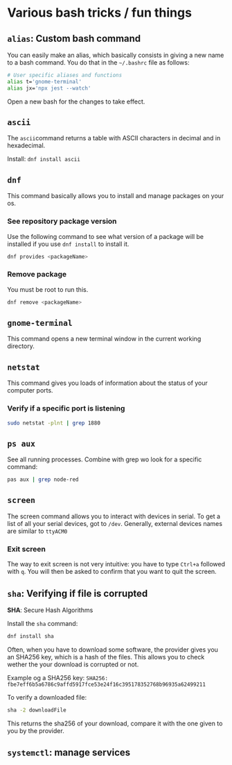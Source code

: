 # Various bash tricks / fun things

## `alias`: Custom bash command

You can easily make an alias, which basically consists in giving a new name to a bash command. You do that in the `~/.bashrc` file as follows:

```bash
# User specific aliases and functions
alias t='gnome-terminal'
alias jx='npx jest --watch'
```

Open a new bash for the changes to take effect.

## `ascii`

The `ascii`command returns a table with ASCII characters in decimal and in hexadecimal.

Install: `dnf install ascii`

## `dnf`

This command basically allows you to install and manage packages on your os.

### See repository package version

Use the following command to see what version of a package will be installed if you use `dnf install` to install it.

```bash
dnf provides <packageName>
```

### Remove package

You must be root to run this.

```bash
dnf remove <packageName>
```

## `gnome-terminal`

This command opens a new terminal window in the current working directory.

## `netstat`

This command gives you loads of information about the status of your computer ports.

### Verify if a specific port is listening

```bash
sudo netstat -plnt | grep 1880
```

## `ps aux`

See all running processes. Combine with grep wo look for a specific command:

```bash
pas aux | grep node-red
```

## `screen`

The screen command allows you to interact with devices in serial. To get a list of all your serial devices, got to `/dev`. Generally, external devices names are similar to `ttyACM0`

### Exit screen

The way to exit screen is not very intuitive: you have to type `Ctrl+a` followed with `q`. You will then be asked to confirm that you want to quit the screen.

## `sha`: Verifying if file is corrupted

**SHA**: Secure Hash Algorithms

Install the `sha` command:

```bash
dnf install sha
```

Often, when you have to download some software, the provider gives you an SHA256 key, which is a hash of the files. This allows you to check wether the your download is corrupted or not.

Example og a SHA256 key: `SHA256: fbe7eff6b5a6786c9affd5917fce53e24f16c395178352768b96935a62499211`

To verify a downloaded file:

```bash
sha -2 downloadFile
```

This returns the sha256 of your download, compare it with the one given to you by the provider.

## `systemctl`: manage services
